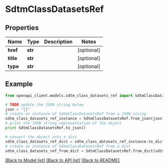 # SdtmClassDatasetsRef


## Properties
Name | Type | Description | Notes
------------ | ------------- | ------------- | -------------
**href** | **str** |  | [optional] 
**title** | **str** |  | [optional] 
**type** | **str** |  | [optional] 

## Example

```python
from openapi_client.models.sdtm_class_datasets_ref import SdtmClassDatasetsRef

# TODO update the JSON string below
json = "{}"
# create an instance of SdtmClassDatasetsRef from a JSON string
sdtm_class_datasets_ref_instance = SdtmClassDatasetsRef.from_json(json)
# print the JSON string representation of the object
print SdtmClassDatasetsRef.to_json()

# convert the object into a dict
sdtm_class_datasets_ref_dict = sdtm_class_datasets_ref_instance.to_dict()
# create an instance of SdtmClassDatasetsRef from a dict
sdtm_class_datasets_ref_from_dict = SdtmClassDatasetsRef.from_dict(sdtm_class_datasets_ref_dict)
```
[[Back to Model list]](../README.md#documentation-for-models) [[Back to API list]](../README.md#documentation-for-api-endpoints) [[Back to README]](../README.md)


